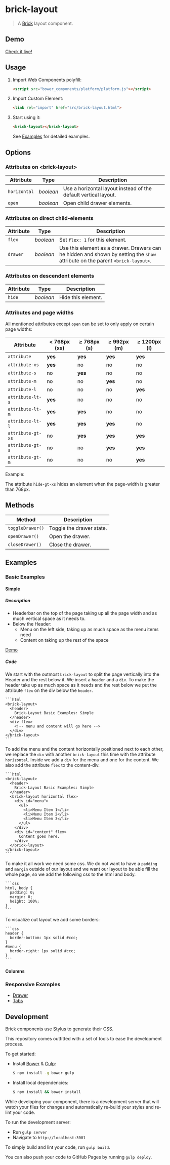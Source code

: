 # brick-layout

> A [Brick](https://github.com/mozbrick/brick/) layout component.

## Demo

[Check it live!](http://mozbrick.github.io/brick-layout)

## Usage

1. Import Web Components polyfill:

    ```html
    <script src="bower_components/platform/platform.js"></script>
    ```

2. Import Custom Element:

    ```html
    <link rel="import" href="src/brick-layout.html">
    ```

3. Start using it:

    ```html
    <brick-layout></brick-layout>
    ```

    See [Examples](#examples) for detailed examples.

## Options

### Attributes on &lt;brick-layout&gt;

Attribute           | Type        | Description
---                 | ---         | ---
`horizontal`        | *boolean*   | Use a horizontal layout instead of the default vertical layout.
`open`              | *boolean*   | Open child drawer elements.

### Attributes on direct child-elements

Attribute     | Type        | Description
---           | ---         | ---
`flex`        | *boolean*   | Set `flex: 1` for this element.
`drawer`      | *boolean*   | Use this element as a drawer. Drawers can he hidden and shown by setting the `show` attribute on the parent `<brick-layout>`.


### Attributes on descendent elements
Attribute        | Type        | Description
---              | ---         | ---
`hide`           | *boolean*   | Hide this element. 

### Attributes and page widths

All mentioned attributes except `open` can be set to only apply on certain page widths:

Attribute         | < 768px (xs) | ≥ 768px (s) | ≥ 992px (m)  | ≥ 1200px (l)
---               | ---          | ---         | ---          | ---
`attribute`       | **yes**      | **yes**     | **yes**      | **yes**
`attribute-xs`    | **yes**      | no          | no           | no
`attribute-s`     | no           | **yes**     | no           | no
`attribute-m`     | no           | no          | **yes**      | no
`attribute-l`     | no           | no          | no           | **yes**
`attribute-lt-s`  | **yes**      | no          | no           | no
`attribute-lt-m`  | **yes**      | **yes**     | no           | no
`attribute-lt-l`  | **yes**      | **yes**     | **yes**      | no
`attribute-gt-xs` | no           | **yes**     | **yes**      | **yes**
`attribute-gt-s`  | no           | no          | **yes**      | **yes**
`attribute-gt-m`  | no           | no          | no           | **yes**

Example:

The attribute `hide-gt-xs` hides an element when the page-width is greater than 768px.

## Methods

Method          | Description
---             | ---
`toggleDrawer()`| Toggle the drawer state.
`openDrawer()`  | Open the drawer.
`closeDrawer()` | Close the drawer.

## Examples

### Basic Examples

#### Simple

##### Description

* Headerbar on the top of the page taking up all the page width and as much vertical space as it needs to.
* Below the Header:
  * Menu on the left side, taking up as much space as the menu items need
  * Content on taking up the rest of the space

[Demo](http://mozbrick.github.io/examples/brick-layout/basic-1.html)

##### Code

We start with the outmost `brick-layout` to split the page vertically into the Header and the rest below it. We insert a `header` and a `div`.
To make the header take up as much space as it needs and the rest below we put the attribute `flex` on the div below the `header`.

    ```html
    <brick-layout>
      <header>
        Brick-Layout Basic Examples: Simple
      </header>
      <div flex> 
        <!-- menu and content will go here -->
      </div>
    </brick-layout>
    ```

To add the menu and the content horizontally positioned next to each other, we replace the `div` with another `brick-layout` this time with the attribute `horizontal`. Inside we add a `div` for the menu and one for the content. We also add the attribute `flex` to the content-div.

    ```html
    <brick-layout>
      <header>
        Brick-Layout Basic Examples: Simple
      </header>
      <brick-layout horizontal flex>
        <div id="menu">
          <ul>
            <li>Menu Item 1</li>
            <li>Menu Item 2</li>
            <li>Menu Item 3</li>
          </ul>
        </div>
        <div id="content" flex>
          Content goes here.
        </div>
      </brick-layout>
    </brick-layout>
    ```
    
To make it all work we need some css. We do not want to have a `padding` and `margin` outside of our layout and we want our layout to be able fill the whole page, so we add the following css to the html and body.

    ```css
    html, body {
      padding: 0;
      margin: 0;
      height: 100%;
    }
    ```

To visualize out layout we add some borders:

    ```css
    header {
      border-bottom: 1px solid #ccc;
    }
    #menu {
      border-right: 1px solid #ccc;
    }
    ```

#### Columns



### Responsive Examples
* [Drawer](http://mozbrick.github.io/examples/brick-layout/drawer.html)
* [Tabs](http://mozbrick.github.io/examples/brick-layout/tabs.html)

## Development

Brick components use [Stylus](http://learnboost.github.com/stylus/) to generate their CSS.

This repository comes outfitted with a set of tools to ease the development process.

To get started:

* Install [Bower](http://bower.io/) & [Gulp](http://gulpjs.com/):

    ```sh
    $ npm install -g bower gulp
    ```

* Install local dependencies:

    ```sh
    $ npm install && bower install
    ```

While developing your component, there is a development server that will watch your files for changes and automatically re-build your styles and re-lint your code.

To run the development server:

* Run `gulp server`
* Navigate to `http://localhost:3001`

To simply build and lint your code, run `gulp build`.

You can also push your code to GitHub Pages by running `gulp deploy`.
